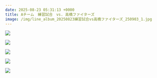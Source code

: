 ```yaml
---
date: 2025-08-23 05:31:13 +0000
title: Aチーム　練習試合　vs. 高橋ファイターズ
image: /img/line_album_20250823練習試合vs高橋ファイターズ_250903_1.jpg
---
```

![](/img/line_album_20250823練習試合vs高橋ファイターズ_250903_2.jpg)

![](/img/line_album_20250823練習試合vs高橋ファイターズ_250903_3.jpg)

![](/img/line_album_20250823練習試合vs高橋ファイターズ_250903_4.jpg)

![](/img/line_album_20250823練習試合vs高橋ファイターズ_250903_5.jpg)

![](/img/line_album_20250823練習試合vs高橋ファイターズ_250903_6.jpg)
